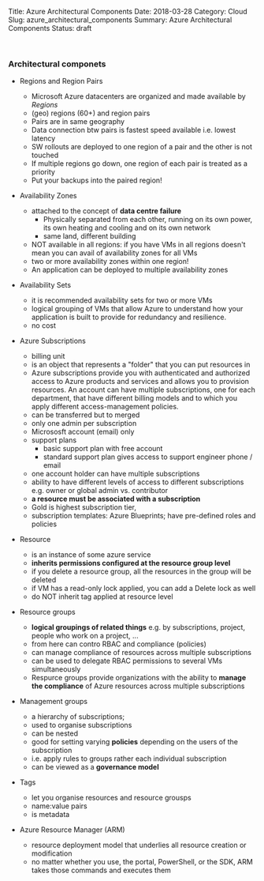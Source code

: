 Title: Azure Architectural Components
Date: 2018-03-28
Category: Cloud
Slug: azure_architectural_components
Summary: Azure Architectural Components
Status: draft


<br>

### Architectural componets


* Regions and Region Pairs
    * Microsoft Azure datacenters are organized and made available by *Regions*
	* (geo) regions (60+) and region pairs
	* Pairs are in same geography
	* Data connection btw pairs is fastest speed available i.e. lowest latency
	* SW rollouts are deployed to one region of a pair and the other is not touched
	* If multiple regions go down, one region of each pair is treated as a priority 
	* Put your backups into the paired region!

* Availability Zones
	* attached to the concept of **data centre failure**
		* Physically separated from each other, running on its own power, its own heating and cooling and on its own network
        * same land, different building
	* NOT available in all regions: if you have VMs in all regions doesn't mean you can avail of availability zones for all VMs
	* two or more availability zones within one region!
	* An application can be deployed to multiple availability zones 

* Availability Sets
	* it is recommended availability sets for two or more VMs
	* logical grouping of VMs that allow Azure to understand how your application is built to provide
	for redundancy and resilience.
	* no cost

* Azure Subscriptions
	* billing unit
    * is an object that represents a "folder" that you can put resources in
    * Azure subscriptions provide you with authenticated and authorized access to Azure products and services and allows you to provision resources. An account can have multiple subscriptions, one for each department, that have different billing models and to which you apply different access-management policies.
    * can be transferred but to merged
    * only one admin per subscription
    * Micrososft account (email) only
	* support plans
		* basic support plan with free account
		* standard support plan gives access to support engineer phone / email
	* one account holder can have multiple subscriptions
	* ability to have different levels of access to different subscriptions e.g. owner or global admin vs. contributor
	* **a resource must be associated with a subscription**
    * Gold is highest subscription tier,
    * subscription templates: Azure Blueprints; have pre-defined roles and policies

* Resource 
	* is an instance of some azure service
    * **inherits permissions configured at the resource group level**
    * if you delete a resource group, all the resources in the group will be deleted
    * if VM has a read-only lock applied, you can add a Delete lock as well
    * do NOT inherit tag applied at resource level

* Resource groups
	* **logical groupings of related things** e.g. by subscriptions, project, people who work on a project, ...
    * from here can contro RBAC and compliance (policies)
    * can manage compliance of resources across multiple subscriptions
	* can be used to delegate RBAC permissions to several VMs simultaneously
    * Respurce groups provide organizations with the ability to **manage the compliance** of Azure resources across multiple subscriptions
	
* Management groups
	* a hierarchy of subscriptions;
	* used to organise subscriptions
	* can be nested
	* good for setting varying **policies** depending on the users of the subscription 
	* i.e. apply rules to groups rather each individual subscription
	* can be viewed as a **governance model**

* Tags
    * let you organise resources and resource grousps 
    * name:value pairs
    * is metadata

* Azure Resource Manager (ARM)
	* resource deployment model that underlies all resource creation or modification
	* no matter whether you use, the portal, PowerShell, or the SDK, ARM takes those commands and executes them


